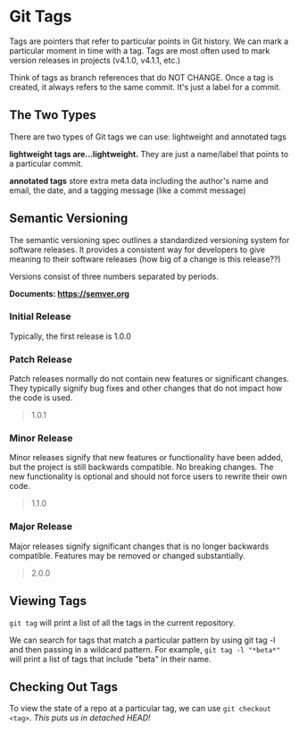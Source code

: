 # Git Tags

Tags are pointers that refer to particular points in Git history. We can mark a particular moment in time with a tag. Tags are most often used to mark version releases in projects (v4.1.0, v4.1.1, etc.)

Think of tags as branch references that do NOT CHANGE. Once a tag is created, it always refers to the same commit. It's just a label for a commit.

## The Two Types

There are two types of Git tags we can use: lightweight and annotated tags

**lightweight tags are...lightweight.** They are just a name/label that points to a particular commit.

**annotated tags** store extra meta data including the author's name and email, the date, and a tagging message (like a commit message)

## Semantic Versioning

The semantic versioning spec outlines a standardized versioning system for software releases. It provides a consistent way for developers to give meaning to their software releases (how big of a change is this release??)

Versions consist of three numbers separated by periods.

**Documents: https://semver.org**

### **Initial Release**

Typically, the first release is 1.0.0

### **Patch Release**

Patch releases normally do not contain new features or significant changes. They typically signify bug fixes and other changes that do not impact how the code is used.

> 1.0.1

### **Minor Release**

Minor releases signify that new features or functionality have been added, but the project is still backwards compatible. No breaking changes. The new functionality is optional and should not force users to rewrite their own code.

> 1.1.0

### **Major Release**

Major releases signify significant changes that is no longer backwards compatible. Features may be removed or changed substantially.

> 2.0.0

## Viewing Tags

`git tag` will print a list of all the tags in the current repository.

We can search for tags that match a particular pattern by using git tag -l and then passing in a wildcard pattern. For example, `git tag -l "*beta*"` will print a list of tags that include "beta" in their name.

## Checking Out Tags

To view the state of a repo at a particular tag, we can use `git checkout <tag>`. _This puts us in detached HEAD!_
